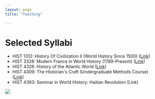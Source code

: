 ```yaml
---
layout: page
title: "Teaching"

---
```


# Selected Syllabi

- HIST 1312: History Of Civilization II (World History Since 1500) ([Link](https://docs.google.com/document/d/1pOqswxjxvObGhuxJSz-twIcvq9VS_Cb-/edit?usp=sharing&amp;ouid=112037445374503169151&amp;rtpof=true&amp;sd=true))
- HIST 3328: Modern France in World History (1789-Present) ([Link](https://docs.google.com/document/d/1vaVhP8QkYz-wPi3MFkuaBKraX85SIA-i/edit?usp=sharing&amp;ouid=112037445374503169151&amp;rtpof=true&amp;sd=true))
- HIST 4326: History of the Atlantic World ([Link](https://docs.google.com/document/d/14nkCsZx6Kncmx62_e2okoq5_UxqVm3pu/edit?usp=sharing&amp;ouid=112037445374503169151&amp;rtpof=true&amp;sd=true))
- HIST 4309: The Historian&#39;s Craft (Undergraduate Methods Course) ([Link](https://docs.google.com/document/d/1qTqZQ6UXKPyCIfOOl5izbf4PgJig0GaL/edit?usp=sharing&amp;ouid=112037445374503169151&amp;rtpof=true&amp;sd=true))
- HIST 4393: Seminar in World History: Haitian Revolution (Link)

<img src="{{ site.baseurl }}/montstmichel.gif">
